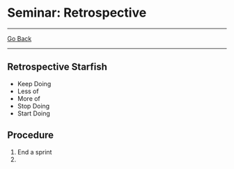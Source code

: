# Seminar: Retrospective
---
[Go Back](../README.md)

---
## Retrospective Starfish
- Keep Doing
- Less of
- More of
- Stop Doing
- Start Doing
## Procedure
1. End a sprint
2. 